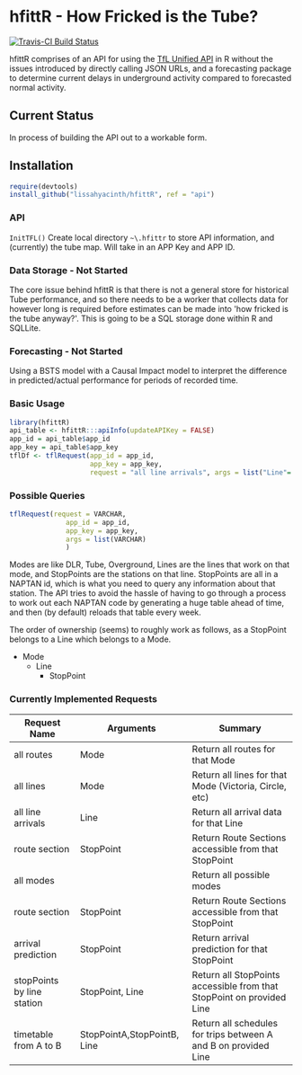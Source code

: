 # hfittR - How Fricked is the Tube?

[![Travis-CI Build Status](https://travis-ci.org/lissahyacinth/hfittR.svg?branch=master)](https://travis-ci.org/lissahyacinth/hfittR)

hfittR comprises of an API for using the [TfL Unified API](https://api.tfl.gov.uk/) in R without the issues introduced by directly calling JSON URLs, and a forecasting package to determine current delays in underground activity compared to forecasted normal activity. 

## Current Status 
In process of building the API out to a workable form.

## Installation
```R
require(devtools)
install_github("lissahyacinth/hfittR", ref = "api")
```

### API 
```InitTFL()``` 
Create local directory ```~\.hfittr``` to store API information, and (currently) the tube map. Will take in an APP Key and APP ID. 

### Data Storage - Not Started
The core issue behind hfittR is that there is not a general store for historical Tube performance, and so there needs to be a worker that collects data for however long is required before estimates can be made into 'how fricked is the tube anyway?'. 
This is going to be a SQL storage done within R and SQLLite. 

### Forecasting - Not Started
Using a BSTS model with a Causal Impact model to interpret the difference in predicted/actual performance for periods of recorded time.

### Basic Usage
```R
library(hfittR)
api_table <- hfittR:::apiInfo(updateAPIKey = FALSE)
app_id = api_table$app_id
app_key = api_table$app_key
tflDf <- tflRequest(app_id = app_id, 
                    app_key = app_key, 
                    request = "all line arrivals", args = list("Line"= "london-overground"))
```

### Possible Queries

```R
tflRequest(request = VARCHAR, 
              app_id = app_id, 
              app_key = app_key, 
              args = list(VARCHAR)
              )
 ```
Modes are like DLR, Tube, Overground, Lines are the lines that work on that mode, and StopPoints are the stations on that line. StopPoints are all in a NAPTAN id, which is what you need to query any information about that station. The API tries to avoid the hassle of having to go through a process to work out each NAPTAN code by generating a huge table ahead of time, and then (by default) reloads that table every week. 

The order of ownership (seems) to roughly work as follows, as a StopPoint belongs to a Line which belongs to a Mode.

* Mode 
  * Line
    * StopPoint

### Currently Implemented Requests

| Request Name               | Arguments       | Summary                                                               |
|----------------------------|-----------------|-----------------------------------------------------------------------|
| all routes                 | Mode            | Return all routes for that Mode                                       |
| all lines                  | Mode            | Return all lines for that Mode (Victoria, Circle, etc)                |
| all line arrivals          | Line            | Return all arrival data for that Line                                 |
| route section              | StopPoint       | Return Route Sections accessible from that StopPoint                  |
| all modes                  |                 | Return all possible modes                                             |
| route section              | StopPoint       | Return Route Sections accessible from that StopPoint                  |
| arrival prediction         | StopPoint       | Return arrival prediction for that StopPoint                          |
| stopPoints by line station | StopPoint, Line | Return all StopPoints accessible from that StopPoint on provided Line |
| timetable from A to B      | StopPointA,StopPointB, Line| Return all schedules for trips between A and B on provided Line       |
